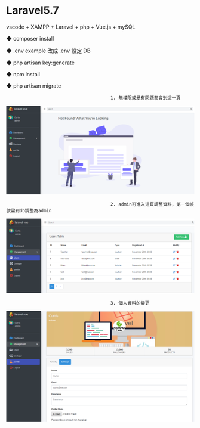# Laravel5.7
vscode + XAMPP + Laravel + php + Vue.js + mySQL

◆ composer install

◆ .env example 改成 .env 設定 DB

◆ php artisan key:generate

◆ npm install

◆ php artisan migrate

                                           1. 無權限或是有問題都會到這一頁
                 
![image](https://github.com/curtis567/Laravel5.7/blob/master/1.PNG)

                                           2. admin可進入這頁調整資料，第一個帳號需到db調整為admin

![image](https://github.com/curtis567/Laravel5.7/blob/master/2.PNG)

                                           3. 個人資料的變更

![image](https://github.com/curtis567/Laravel5.7/blob/master/3.PNG)

